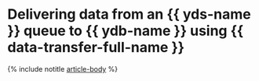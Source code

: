 # Delivering data from an {{ yds-name }} queue to {{ ydb-name }} using {{ data-transfer-full-name }}

{% include notitle [article-body](../../_tutorials/dataplatform/yds-to-ydb.md) %}